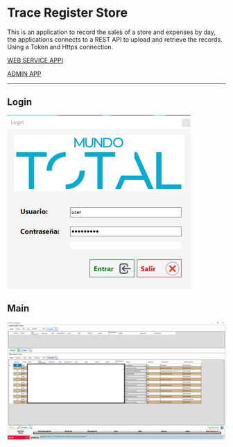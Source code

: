 # Trace Register Store

This is an application to record the sales of a store and expenses by day, the applications connects to a REST API to upload and retrieve the records. Using a Token and Https connection.

[WEB SERVICE APPI](https://github.com/aurquiel/WebApplicationTraceRegister)

[ADMIN APP]()

---

## Login

![login](docs/img/login.PNG)

## Main

![main](docs/img/main.PNG)

